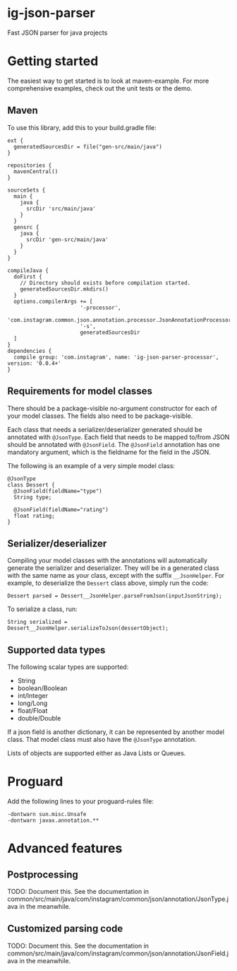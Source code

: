 ig-json-parser
==============

Fast JSON parser for java projects


Getting started
===============

The easiest way to get started is to look at maven-example.  For more
comprehensive examples, check out the unit tests or the demo.


Maven
-----

To use this library, add this to your build.gradle file:

    ext {
      generatedSourcesDir = file("gen-src/main/java")
    }

    repositories {
      mavenCentral()
    }

    sourceSets {
      main {
        java {
          srcDir 'src/main/java'
        }
      }
      gensrc {
        java {
          srcDir 'gen-src/main/java'
        }
      }
    }

    compileJava {
      doFirst {
        // Directory should exists before compilation started.
        generatedSourcesDir.mkdirs()
      }
      options.compilerArgs += [
                           '-processor',
                           'com.instagram.common.json.annotation.processor.JsonAnnotationProcessor',
                           '-s',
                           generatedSourcesDir
      ]
    }
    dependencies {
      compile group: 'com.instagram', name: 'ig-json-parser-processor', version: '0.0.4+'
    }


Requirements for model classes
------------------------------

There should be a package-visible no-argument constructor for each of your
model classes.  The fields also need to be package-visible.

Each class that needs a serializer/deserializer generated should be
annotated with `@JsonType`.  Each field that needs to be mapped to/from
JSON should be annotated with `@JsonField`.  The `@JsonField` annotation
has one mandatory argument, which is the fieldname for the field in the
JSON.

The following is an example of a very simple model class:

    @JsonType
    class Dessert {
      @JsonField(fieldName="type")
      String type;

      @JsonField(fieldName="rating")
      float rating;
    }


Serializer/deserializer
-----------------------

Compiling your model classes with the annotations will automatically
generate the serializer and deserializer.  They will be in a generated
class with the same name as your class, except with the suffix
`__JsonHelper`.  For example, to deserialize the `Dessert` class above,
simply run the code:

    Dessert parsed = Dessert__JsonHelper.parseFromJson(inputJsonString);

To serialize a class, run:

    String serialized = Dessert__JsonHelper.serializeToJson(dessertObject);


Supported data types
--------------------

The following scalar types are supported:
* String
* boolean/Boolean
* int/Integer
* long/Long
* float/Float
* double/Double

If a json field is another dictionary, it can be represented by another
model class.  That model class must also have the `@JsonType` annotation.

Lists of objects are supported either as Java Lists or Queues.

Proguard
===============

Add the following lines to your proguard-rules file:

    -dontwarn sun.misc.Unsafe
    -dontwarn javax.annotation.**

Advanced features
=================

Postprocessing
--------------

TODO: Document this.  See the documentation in
common/src/main/java/com/instagram/common/json/annotation/JsonType.java in
the meanwhile.

Customized parsing code
-----------------------

TODO: Document this.  See the documentation in
common/src/main/java/com/instagram/common/json/annotation/JsonField.java
in the meanwhile.
